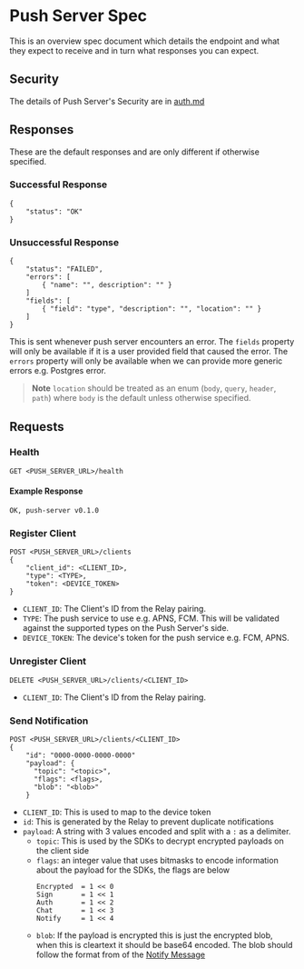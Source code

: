 # Push Server Spec

This is an overview spec document which details the endpoint and what they expect to receive and in turn what responses
you can expect.

## Security

The details of Push Server's Security are in [auth.md](./auth.md)

## Responses

These are the default responses and are only different if otherwise specified.

### Successful Response

```
{
    "status": "OK"
}
```

### Unsuccessful Response

```
{
    "status": "FAILED",
    "errors": [
        { "name": "", description": "" }
    ]
    "fields": [
        { "field": "type", "description": "", "location": "" }
    ]
}
```

This is sent whenever push server encounters an error. 
The `fields` property will only be available if it is a user provided field that caused the error. 
The `errors` property will only be available when we can provide more generic errors e.g. Postgres error.

> **Note** `location` should be treated as an enum (`body`, `query`, `header`, `path`) where `body` is the
> default unless otherwise specified.

## Requests

### Health

```
GET <PUSH_SERVER_URL>/health
```

#### Example Response

```
OK, push-server v0.1.0
```

### Register Client

```
POST <PUSH_SERVER_URL>/clients
{
    "client_id": <CLIENT_ID>,
    "type": <TYPE>,
    "token": <DEVICE_TOKEN>
}
```

- `CLIENT_ID`: The Client's ID from the Relay pairing.
- `TYPE`: The push service to use e.g. APNS, FCM. This will be validated against the supported types on the Push
  Server's side.
- `DEVICE_TOKEN`: The device's token for the push service e.g. FCM, APNS.

### Unregister Client

```
DELETE <PUSH_SERVER_URL>/clients/<CLIENT_ID>
```

- `CLIENT_ID`: The Client's ID from the Relay pairing.

### Send Notification

```
POST <PUSH_SERVER_URL>/clients/<CLIENT_ID>
{
    "id": "0000-0000-0000-0000"
    "payload": {
      "topic": "<topic>",
      "flags": <flags>,
      "blob": "<blob>"
    }
```

- `CLIENT_ID`: This is used to map to the device token
- `id`: This is generated by the Relay to prevent duplicate notifications
- `payload`: A string with 3 values encoded and split with a `:` as a delimiter.
  - `topic`: This is used by the SDKs to decrypt encrypted payloads on the client side
  - `flags`: an integer value that uses bitmasks to encode information about the payload for the SDKs, the flags are below
    ```
    Encrypted  = 1 << 0
    Sign       = 1 << 1
    Auth       = 1 << 2
    Chat       = 1 << 3
    Notify     = 1 << 4
    ```
  - `blob`: If the payload is encrypted this is just the encrypted blob, when this is cleartext it should be base64 encoded. The blob should follow the format from of the [Notify Message](https://specs.walletconnect.com/2.0/specs/clients/notify/data-structures#notify-message)
